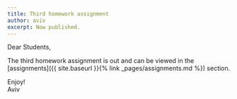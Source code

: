 ```yaml
---
title: Third homework assignment
author: aviv
excerpt: Now published.
---
```


Dear Students,

The third homework assignment is out and can be viewed in the [assignments]({{
site.baseurl }}{% link _pages/assignments.md %}) section.

Enjoy!  
Aviv


